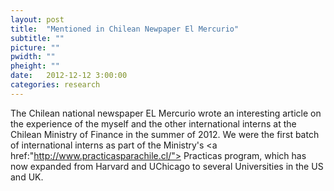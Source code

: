 ```yaml
---
layout: post
title:  "Mentioned in Chilean Newpaper El Mercurio"
subtitle: ""
picture: ""
pwidth: ""
pheight: ""
date:   2012-12-12 3:00:00
categories: research
---
```


The Chilean national newspaper EL Mercurio wrote an interesting article on the experience of the myself and the other international interns at the Chilean Ministry of Finance in the summer of 2012. We were the first batch of international interns as part of the Ministry's <a href:"http://www.practicasparachile.cl/"> Practicas </a> program, which has now expanded from Harvard and UChicago to several Universities in the US and UK. 